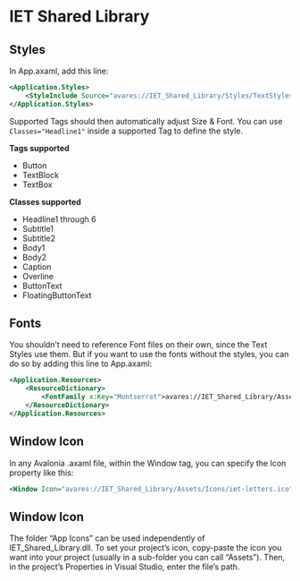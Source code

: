 # IET Shared Library
## Styles
In App.axaml, add this line:
```xml
<Application.Styles>
	<StyleInclude Source="avares://IET_Shared_Library/Styles/TextStyles.axaml"/>
</Application.Styles>
```
Supported Tags should then automatically adjust Size & Font. You can use `Classes="Headline1"` inside a supported Tag to define the style.

**Tags supported**
- Button  
- TextBlock
- TextBox

**Classes supported**  
- Headline1 through 6  
- Subtitle1  
- Subtitle2  
- Body1  
- Body2  
- Caption  
- Overline  
- ButtonText  
- FloatingButtonText  
## Fonts
You shouldn’t need to reference Font files on their own, since the Text Styles use them. But if you want to use the fonts without the styles, you can do so by adding this line to App.axaml:
```xml
<Application.Resources>
	<ResourceDictionary>
		<FontFamily x:Key="Montserrat">avares://IET_Shared_Library/Assets/Fonts/Montserrat#Montserrat</FontFamily>
	</ResourceDictionary>
</Application.Resources>
```

## Window Icon
In any Avalonia .axaml file, within the Window tag, you can specify the Icon property like this:
```xml
<Window Icon="avares://IET_Shared_Library/Assets/Icons/iet-letters.ico"
```

## Window Icon
The folder “App Icons” can be used independently of IET_Shared_Library.dll. To set your project’s icon, copy-paste the icon you want into your project (usually in a sub-folder you can call “Assets”). Then, in the project’s Properties in Visual Studio, enter the file’s path.
